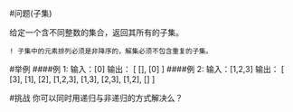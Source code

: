 #问题(子集)

给定一个含不同整数的集合，返回其所有的子集。

    ! 子集中的元素排列必须是非降序的，解集必须不包含重复的子集。


#举例
####例 1:
    输入：[0]
    输出：
    [
      [],
      [0]
    ]
####例 2:
    输入：[1,2,3]
    输出：
    [
      [3],
      [1],
      [2],
      [1,2,3],
      [1,3],
      [2,3],
      [1,2],
      []
    ]

#挑战
你可以同时用递归与非递归的方式解决么？




